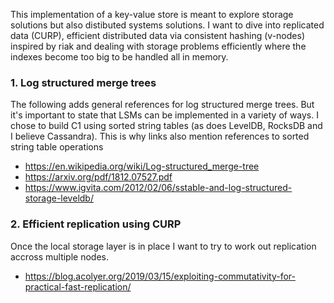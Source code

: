 
This implementation of a key-value store is meant to explore storage solutions but also distibuted systems solutions.
I want to dive into replicated data (CURP), efficient distributed data via consistent hashing (v-nodes) inspired by riak and 
dealing with storage problems efficiently where the indexes become too big to be handled all in memory.

### 1. Log structured merge trees
The following adds general references for log structured merge trees.
But it's important to state that LSMs can be implemented in a variety of ways.
I chose to build C1 using sorted string tables (as does LevelDB, RocksDB and I believe Cassandra).
This is why links also mention references to sorted string table operations

* https://en.wikipedia.org/wiki/Log-structured_merge-tree
* https://arxiv.org/pdf/1812.07527.pdf
* https://www.igvita.com/2012/02/06/sstable-and-log-structured-storage-leveldb/

### 2. Efficient replication using CURP
Once the local storage layer is in place I want to try to work out replication accross multiple nodes. 

* https://blog.acolyer.org/2019/03/15/exploiting-commutativity-for-practical-fast-replication/

